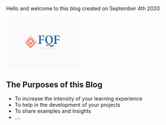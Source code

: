 Hello and welcome to this blog created on September 4th 2020

<img src="images/logo_fqf.png" alt="fqf" width="200"/>

## The Purposes of this Blog 
* To increase the intensity of your learning experience
* To help in the development of your projects
* To share examples and insights 
* ....

